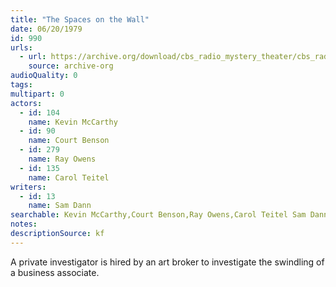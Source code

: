 ```yaml
---
title: "The Spaces on the Wall"
date: 06/20/1979
id: 990
urls: 
  - url: https://archive.org/download/cbs_radio_mystery_theater/cbs_radio_mystery_theater-0951-1000.zip/cbs_radio_mystery_theater-0951-1000%2Fcbsrmt_0990_the_spaces_on_the_wall.mp3
    source: archive-org
audioQuality: 0
tags: 
multipart: 0
actors:  
  - id: 104
    name: Kevin McCarthy  
  - id: 90
    name: Court Benson  
  - id: 279
    name: Ray Owens  
  - id: 135
    name: Carol Teitel
writers:  
  - id: 13
    name: Sam Dann
searchable: Kevin McCarthy,Court Benson,Ray Owens,Carol Teitel Sam Dann
notes: 
descriptionSource: kf
---
```

A private investigator is hired by an art broker to investigate the swindling of a business associate.